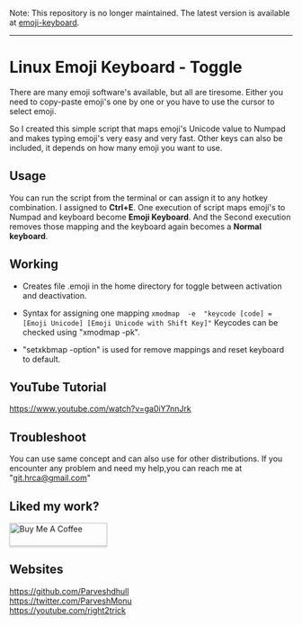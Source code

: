 Note: This repository is no longer maintained. The latest version is available at [emoji-keyboard](https://github.com/Parveshdhull/emoji-keyboard).

---

# Linux Emoji Keyboard - Toggle

There are many emoji software's available, but all are tiresome. Either you need to copy-paste emoji's one by one or you have to use the cursor to select emoji.

So I created this simple script that maps emoji's Unicode value to Numpad and makes typing emoji's very easy and very fast. Other keys can also be included, it depends on how many emoji you want to use.

## Usage

You can run the script from the terminal or can assign it to any hotkey combination. I assigned to **Ctrl+E**.
One execution of script maps emoji's to Numpad and keyboard become **Emoji Keyboard**. And the Second execution removes those mapping and the keyboard again becomes a **Normal keyboard**.

## Working

* Creates file .emoji in the home directory for toggle between activation and deactivation.

* Syntax for assigning one mapping
	```xmodmap  -e  "keycode [code] = [Emoji Unicode] [Emoji Unicode with Shift Key]"```
	Keycodes can be checked using "xmodmap -pk".

* "setxkbmap -option" is used for remove mappings and reset keyboard to default.

## YouTube Tutorial
https://www.youtube.com/watch?v=ga0iY7nnJrk

## Troubleshoot

You can use same concept and can also use for other distributions. If you encounter any problem and  need my help,you can reach me at "git.hrca@gmail.com"


## Liked my work?
<a href="https://www.buymeacoffee.com/parveshmonu" target="_blank"><img src="https://www.buymeacoffee.com/assets/img/custom_images/orange_img.png" alt="Buy Me A Coffee" style="height: 41px !important;width: 174px !important;box-shadow: 0px 3px 2px 0px rgba(190, 190, 190, 0.5) !important;-webkit-box-shadow: 0px 3px 2px 0px rgba(190, 190, 190, 0.5) !important;" ></a>

## Websites
https://github.com/Parveshdhull
<br />https://twitter.com/ParveshMonu
<br />https://youtube.com/right2trick

